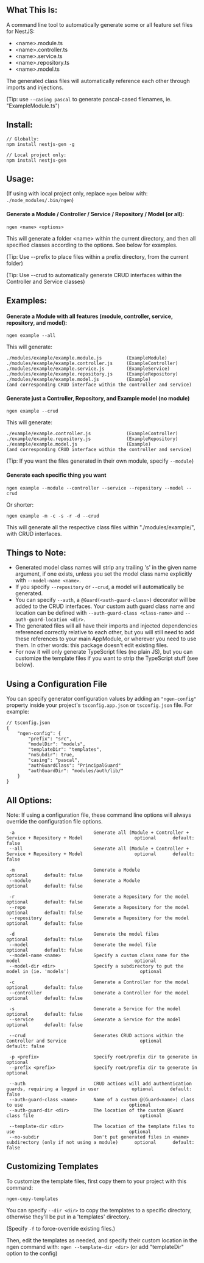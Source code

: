 ## What This Is:

A command line tool to automatically generate some or all feature set files for NestJS:
* \<name>.module.ts
* \<name>.controller.ts
* \<name>.service.ts
* \<name>.repository.ts
* \<name>.model.ts

The generated class files will automatically reference each other through imports and injections. 

(Tip: use `--casing pascal` to generate pascal-cased filenames, ie. "ExampleModule.ts")

## Install:

    // Globally:
    npm install nestjs-gen -g

    // Local project only:
    npm install nestjs-gen


## Usage:

(If using with local project only, replace `ngen` below with: `./node_modules/.bin/ngen`)

#### Generate a Module / Controller / Service / Repository / Model (or all):

    ngen <name> <options>


This will generate a folder \<name> within the current directory, and then all specified classes according to the options.  See below for examples.

(Tip: Use --prefix to place files within a prefix directory, from the current folder)

(Tip: Use --crud to automatically generate CRUD interfaces within the Controller and Service classes)


## Examples:

#### Generate a Module with all features (module, controller, service, repository, and model):

    ngen example --all

This will generate:

    ./modules/example/example.module.js         (ExampleModule)
    ./modules/example/example.controller.js     (ExampleController)
    ./modules/example/example.service.js        (ExampleService)
    ./modules/example/example.repository.js     (ExampleRepository)
    ./modules/example/example.model.js          (Example)
    (and corresponding CRUD interface within the controller and service)

#### Generate just a Controller, Repository, and Example model (no module)

    ngen example --crud

This will generate:

    ./example/example.controller.js             (ExampleController)
    ./example/example.repository.js             (ExampleRepository)
    ./example/example.model.js                  (Example)
    (and corresponding CRUD interface within the controller and service)

(Tip: If you want the files generated in their own module, specify `--module`)

#### Generate each specific thing you want

    ngen example --module --controller --service --repository --model --crud

Or shorter:

    ngen example -m -c -s -r -d --crud

This will generate all the respective class files within "./modules/example/", with CRUD interfaces.

## Things to Note:
* Generated model class names will strip any trailing 's' in the given name argument, if one exists, unless you set the model class name explicitly with `--model-name <name>`.
* If you specify `--repository` or `--crud`, a model will automatically be generated.
* You can specify `--auth`, a `@Guard(<auth-guard-class>)` decorator will be added to the CRUD interfaces. 
Your custom auth guard class name and location can be defined with `--auth-guard-class <class-name>` and `--auth-guard-location <dir>`.
* The generated files will all have their imports and injected dependencies referenced correctly relative to each other, but you will still need to add these references to your main AppModule, or wherever you need to use them. In other words: this package doesn't edit existing files.
* For now it will only generate TypeScript files (no plain JS), but you can customize the template files if you want to strip the TypeScript stuff (see below).

## Using a Configuration File
 You can specify generator configuration values by adding an `"ngen-config"` property inside your project's `tsconfig.app.json` or `tsconfig.json` file. For example:
 
    // tsconfig.json
    {
        "ngen-config": {
            "prefix": "src",
            "modelDir": "models",
            "templateDir": "templates",
            "noSubdir": true,
            "casing": "pascal",
            "authGuardClass": "PrincipalGuard"
            "authGuardDir": "modules/auth/lib/"
        }
    }


## All Options:
Note: If using a configuration file, these command line options will always override the configuration file options.

     -a                             Generate all (Module + Controller + Service + Repository + Model                   optional      default: false
     --all                          Generate all (Module + Controller + Service + Repository + Model                   optional      default: false
     
     -m                             Generate a Module                                                                  optional      default: false
     --module                       Generate a Module                                                                  optional      default: false
     
     -r                             Generate a Repository for the model                                                optional      default: false
     --repo                         Generate a Repository for the model                                                optional      default: false
     --repository                   Generate a Repository for the model                                                optional      default: false
     
     -d                             Generate the model files                                                           optional      default: false
     --model                        Generate the model file                                                            optional      default: false
     --model-name <name>            Specify a custom class name for the model                                          optional
     --model-dir <dir>              Specify a subdirectory to put the model in (ie. 'models')                          optional
     
     -c                             Generate a Controller for the model                                                optional      default: false
     --controller                   Generate a Controller for the model                                                optional      default: false
     
     -s                             Generate a Service for the model                                                   optional      default: false
     --service                      Generate a Service for the model                                                   optional      default: false
     
     --crud                         Generates CRUD actions within the Controller and Service                           optional      default: false
     
     -p <prefix>                    Specify root/prefix dir to generate in                                             optional
     --prefix <prefix>              Specify root/prefix dir to generate in                                             optional
     
     --auth                         CRUD actions will add authentication guards, requiring a logged in user            optional      default: false
     --auth-guard-class <name>      Name of a custom @(Guard<name>) class to use                                       optional
     --auth-guard-dir <dir>         The location of the custom @Guard class file                                       optional
     
     --template-dir <dir>           The location of the template files to use                                          optional
     --no-subdir                    Don't put generated files in <name> subdirectory (only if not using a module)      optional      default: false
     


## Customizing Templates
To customize the template files, first copy them to your project with this command:

    ngen-copy-templates
    
You can specify `--dir <dir>` to copy the templates to a specific directory, otherwise they'll be put in a 'templates' directory.

(Specify `-f` to force-override existing files.)

Then, edit the templates as needed, and specify their custom location in the ngen command with: `ngen --template-dir <dir>` (or add "templateDir" option to the config)

